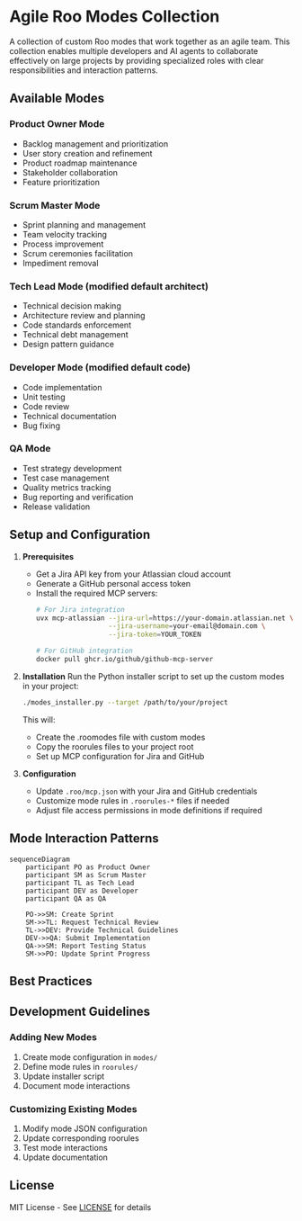 # Agile Roo Modes Collection

A collection of custom Roo modes that work together as an agile team. This collection enables multiple developers and AI agents to collaborate effectively on large projects by providing specialized roles with clear responsibilities and interaction patterns.

## Available Modes

### Product Owner Mode
- Backlog management and prioritization
- User story creation and refinement
- Product roadmap maintenance
- Stakeholder collaboration
- Feature prioritization

### Scrum Master Mode
- Sprint planning and management
- Team velocity tracking
- Process improvement
- Scrum ceremonies facilitation
- Impediment removal

### Tech Lead Mode (modified default architect)
- Technical decision making
- Architecture review and planning
- Code standards enforcement
- Technical debt management
- Design pattern guidance

### Developer Mode (modified default code)
- Code implementation
- Unit testing
- Code review
- Technical documentation
- Bug fixing

### QA Mode
- Test strategy development
- Test case management
- Quality metrics tracking
- Bug reporting and verification
- Release validation

## Setup and Configuration

1. **Prerequisites**
   - Get a Jira API key from your Atlassian cloud account
   - Generate a GitHub personal access token
   - Install the required MCP servers:
     ```bash
     # For Jira integration
     uvx mcp-atlassian --jira-url=https://your-domain.atlassian.net \
                       --jira-username=your-email@domain.com \
                       --jira-token=YOUR_TOKEN

     # For GitHub integration
     docker pull ghcr.io/github/github-mcp-server
     ```

2. **Installation**
   Run the Python installer script to set up the custom modes in your project:
   ```bash
   ./modes_installer.py --target /path/to/your/project
   ```

   This will:
   - Create the .roomodes file with custom modes
   - Copy the roorules files to your project root
   - Set up MCP configuration for Jira and GitHub

3. **Configuration**
   - Update `.roo/mcp.json` with your Jira and GitHub credentials
   - Customize mode rules in `.roorules-*` files if needed
   - Adjust file access permissions in mode definitions if required

## Mode Interaction Patterns

```mermaid
sequenceDiagram
    participant PO as Product Owner
    participant SM as Scrum Master
    participant TL as Tech Lead
    participant DEV as Developer
    participant QA as QA

    PO->>SM: Create Sprint
    SM->>TL: Request Technical Review
    TL->>DEV: Provide Technical Guidelines
    DEV->>QA: Submit Implementation
    QA->>SM: Report Testing Status
    SM->>PO: Update Sprint Progress
```

## Best Practices

## Development Guidelines

### Adding New Modes
1. Create mode configuration in `modes/`
2. Define mode rules in `roorules/`
3. Update installer script
4. Document mode interactions

### Customizing Existing Modes
1. Modify mode JSON configuration
2. Update corresponding roorules
3. Test mode interactions
4. Update documentation


## License

MIT License - See [LICENSE](LICENSE) for details
